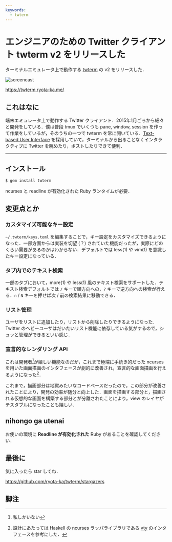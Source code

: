 ```yaml
---
keywords:
  - twterm
---
```


# エンジニアのための Twitter クライアント twterm v2 をリリースした

ターミナルエミュレータ上で動作する [twterm](https://twterm.ryota-ka.me/) の v2 をリリースした．

![screencast](https://twterm.ryota-ka.me/screencast.gif)

https://twterm.ryota-ka.me/

## これはなに

端末エミュレータ上で動作する Twitter クライアント．2015年1月ごろから細々と開発をしている．僕は普段 tmux でいくつも pane, window, session を作って作業をしているが，そのうちの一つで twterm を常に開いている．[Text-based User Interface](https://en.wikipedia.org/wiki/Text-based_user_interface) を採用していて，ターミナルから出ることなくインタラクティブに Twitter を眺めたり，ポストしたりできて便利．

---

## インストール

```sh
$ gem install twterm
```

ncurses と readline が有効化された Ruby ランタイムが必要．

## 変更点とか

### カスタマイズ可能なキー設定

`~/.twterm/keys.toml` を編集することで，キー設定をカスタマイズできるようになった．一部方面からは実装を切望 (？) されていた機能だったが，実際にどのくらい需要があるのかはわからない．デフォルトでは less(1) や vim(1) を意識したキー設定になっている．

### タブ内でのテキスト検索

一部のタブにおいて，more(1) や less(1) 風のテキスト検索をサポートした．テキスト検索デフォルトでは `/` キーで順方向への，`?` キーで逆方向への検索が行える．`n` / `N` キーを押せば次 / 前の検索結果に移動できる．

### リスト管理

ユーザをリストに追加したり，リストから削除したりできるようになった．Twitter のヘビーユーザはだいたいリスト機能に依存している気がするので，シュッと管理ができるといい感じ．

### 宣言的なレンダリング API

これは開発者[^1]が嬉しい機能なのだが，これまで極端に手続き的だった ncurses を用いた画面描画のインタフェースが劇的に改善され，宣言的な画面描画を行えるようになった[^2]．

これまで，描画部分は地獄みたいなコードベースだったので，この部分が改善されたことにより，開発の効率が随分と向上した．画面を描画する部分と，描画される仮想的な画面を構築する部分とが分離されたことにより，view のレイヤがテスタブルになったことも嬉しい．

## nihongo ga utenai

お使いの環境に **Readline が有効化された** Ruby があることを確認してください．

## 最後に

気に入ったら star してね．

https://github.com/ryota-ka/twterm/stargazers

## 脚注

[^1]: 私しかいない
[^2]: 設計にあたっては Haskell の ncurses ラッパライブラリである [vty](https://hackage.haskell.org/package/vty) のインタフェースを参考にした．
